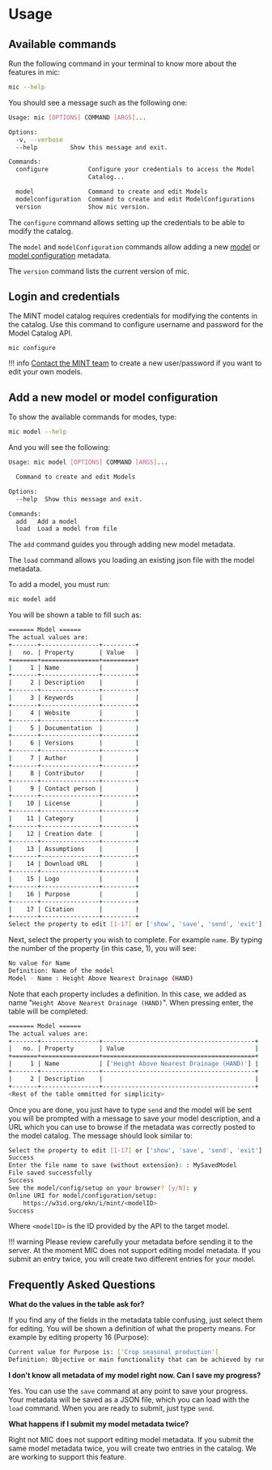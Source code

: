 # Usage

## Available commands
Run the following command in your terminal to know more about the features in mic:

```bash
mic --help
```

You should see a message such as the following one:
```bash
Usage: mic [OPTIONS] COMMAND [ARGS]...

Options:
  -v, --verbose
  --help         Show this message and exit.

Commands:
  configure           Configure your credentials to access the Model
                      Catalog...

  model               Command to create and edit Models
  modelconfiguration  Command to create and edit ModelConfigurations
  version             Show mic version.
```
The `configure` command allows setting up the credentials to be able to modify the catalog.

The `model` and `modelConfiguration` commands allow adding a new [model](https://mintproject.readthedocs.io/en/latest/modelcatalog/#making-your-model-findable) or [model configuration](https://mintproject.readthedocs.io/en/latest/modelcatalog/#model-configuration) metadata. 

The `version` command lists the current version of mic.


## Login and credentials

The MINT model catalog requires credentials for modifying the contents in the catalog. Use this command to configure username and password for the Model Catalog API.

```
mic configure
```
!!! info
    [Contact the MINT team](mailto:mint@mailman.isi.edu) to create a new user/password if you want to edit your own models.

## Add a new model or model configuration

To show the available commands for modes, type: 
```bash
mic model --help
```
And you will see the following:
```bash
Usage: mic model [OPTIONS] COMMAND [ARGS]...

  Command to create and edit Models

Options:
  --help  Show this message and exit.

Commands:
  add   Add a model
  load  Load a model from file
```
The `add` command guides you through adding new model metadata.

The `load` command allows you loading an existing json file with the model metadata.

To add a model, you must run:

```bash
mic model add
```

You will be shown a table to fill such as:

```bash
======= Model ======
The actual values are:
+-------+----------------+---------+
|   no. | Property       | Value   |
+=======+================+=========+
|     1 | Name           |         |
+-------+----------------+---------+
|     2 | Description    |         |
+-------+----------------+---------+
|     3 | Keywords       |         |
+-------+----------------+---------+
|     4 | Website        |         |
+-------+----------------+---------+
|     5 | Documentation  |         |
+-------+----------------+---------+
|     6 | Versions       |         |
+-------+----------------+---------+
|     7 | Author         |         |
+-------+----------------+---------+
|     8 | Contributor    |         |
+-------+----------------+---------+
|     9 | Contact person |         |
+-------+----------------+---------+
|    10 | License        |         |
+-------+----------------+---------+
|    11 | Category       |         |
+-------+----------------+---------+
|    12 | Creation date  |         |
+-------+----------------+---------+
|    13 | Assumptions    |         |
+-------+----------------+---------+
|    14 | Download URL   |         |
+-------+----------------+---------+
|    15 | Logo           |         |
+-------+----------------+---------+
|    16 | Purpose        |         |
+-------+----------------+---------+
|    17 | Citation       |         |
+-------+----------------+---------+
Select the property to edit [1-17] or ['show', 'save', 'send', 'exit'] [1]:
```

Next, select the property you wish to complete. For example `name`. 
By typing the number of the property (in this case, 1), you will see:

```bash
No value for Name
Definition: Name of the model
Model - Name : Height Above Nearest Drainage (HAND)
```
Note that each property includes a definition. In this case, we added as name "`Height Above Nearest Drainage (HAND)`". When pressing enter, the table will be completed:

```bash
======= Model ======
The actual values are:
+-------+----------------+------------------------------------------+
|   no. | Property       | Value                                    |
+=======+================+==========================================+
|     1 | Name           | ['Height Above Nearest Drainage (HAND)'] |
+-------+----------------+------------------------------------------+
|     2 | Description    |                                          |
+-------+----------------+------------------------------------------+
<Rest of the table ommitted for simplicity>
```
Once you are done, you just have to type `send` and the model will be sent you will be prompted with a message to save your model description, and a URL which you can use to browse if the metadata was correctly posted to the model catalog. The message should look similar to:

```bash
Select the property to edit [1-17] or ['show', 'save', 'send', 'exit'] [1]: send
Success
Enter the file name to save (without extension): : MySavedModel
File saved successfully
Success
See the model/config/setup on your browser? [y/N]: y
Online URI for model/configuration/setup: 
    https://w3id.org/okn/i/mint/<modelID>
Success
```
Where `<modelID>` is the ID provided by the API to the target model.

!!! warning
    Please review carefully your metadata before sending it to the server. At the moment MIC does not support editing model metadata. If you submit an entry twice, you will create two different entries for your model.

## Frequently Asked Questions

**What do the values in the table ask for?**

If you find any of the fields in the metadata table confusing, just select them for editing. You will be shown a definition of what the property means. For example by editing property 16 (Purpose):

```bash
Current value for Purpose is: ['Crop seasonal production']
Definition: Objective or main functionality that can be achieved by running this model
```

**I don't know all metadata of my model right now. Can I save my progress?**

Yes. You can use the `save` command at any point to save your progress. Your metadata will be saved as a JSON file, which you can load with the `load` command. When you are ready to submit, just type `send`.

**What happens if I submit my model metadata twice?** 

Right not MIC does not support editing model metadata. If you submit the same model metadata twice, you will create two entries in the catalog. We are working to support this feature.
